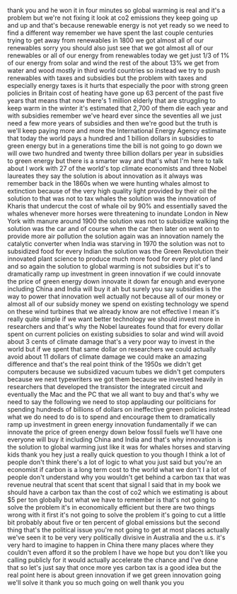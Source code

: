 
thank you and he won it in four minutes
so global warming is real and it&#39;s a
problem but we&#39;re not fixing it look at
co2 emissions they keep going up and up
and that&#39;s because renewable energy is
not yet ready so we need to find a
different way remember we have spent the
last couple centuries trying to get away
from renewables in 1800 we got almost
all of our renewables sorry you should
also just see that we got almost all of
our renewables or all of our energy from
renewables today we get just 1/3 of 1%
of our energy from solar and wind the
rest of the about 13% we get from water
and wood mostly in third world countries
so instead we try to push renewables
with taxes and subsidies but the problem
with taxes and especially energy taxes
is it hurts that especially the poor
with strong green policies in Britain
cost of heating have gone up 63 percent
of the past five years that means that
now there&#39;s 1 million elderly that are
struggling to keep warm in the winter
it&#39;s estimated that 2,700 of them die
each year and with subsidies remember
we&#39;ve heard ever since the seventies all
we just need a few more years of
subsidies and then we&#39;re good but the
truth is we&#39;ll keep paying more and more
the International Energy Agency estimate
that today the world pays a hundred and
1 billion dollars in subsidies to green
energy but in a generations time the
bill is not going to go down we will owe
two hundred and twenty three billion
dollars per year in subsidies to green
energy but there is a smarter way and
that&#39;s what I&#39;m here to talk about I
work with 27 of the world&#39;s top climate
economists and three Nobel laureates
they say the solution is about
innovation as it always was remember
back in the 1860s when we were hunting
whales almost to extinction because of
the very high quality light provided by
their oil the solution to that was not
to tax whales the solution was the
innovation of Kharis
that undercut the cost of whale oil by
90% and essentially saved the whales
whenever more horses were threatening to
inundate London in New York with manure
around 1900 the solution was not to
subsidize walking the solution was the
car and of course when the car then
later on went on to provide more air
pollution the solution again was an
innovation namely the catalytic
converter when India was starving in
1970 the solution was not to subsidized
food for every Indian the solution was
the Green Revolution their innovated
plant science to produce much more food
for every plot of land and so again the
solution to global warming is not
subsidies but it&#39;s to dramatically ramp
up investment in green innovation if we
could innovate the price of green energy
down innovate it down far enough and
everyone including China and India will
buy it ah
but surely you say subsidies is the way
to power that innovation well actually
not because all of our money or almost
all of our subsidy money we spend on
existing technology we spend on these
wind turbines that we already know are
not effective I mean it&#39;s really quite
simple if we want better technology we
should invest more in researchers and
that&#39;s why the Nobel laureates found
that for every dollar spent on current
policies on existing subsidies to solar
and wind will avoid about 3 cents of
climate damage that&#39;s a very poor way to
invest in the world but if we spent that
same dollar on researchers we could
actually avoid about 11 dollars of
climate damage we could make an amazing
difference and that&#39;s the real point
think of the 1950s we didn&#39;t get
computers because we subsidized vacuum
tubes we didn&#39;t get computers because we
next typewriters we got them because we
invested heavily in researchers that
developed the transistor the integrated
circuit and eventually the Mac and the
PC that we all want to buy and that&#39;s
why we need to say the following we need
to stop applauding our politicians for
spending hundreds of billions of dollars
on ineffective green policies instead
what we do need to do is to spend and
encourage them to dramatically ramp up
investment in green energy innovation
fundamentally if we can innovate the
price of green energy down below fossil
fuels we&#39;ll have one everyone will buy
it including China and India and that&#39;s
why innovation is the solution to global
warming just like it was for whales
horses and starving kids thank you hey
just a really quick question to you
though I think a lot of people don&#39;t
think there&#39;s a lot of logic to what you
just said but you&#39;re an economist if
carbon is a long term cost to the world
what we don&#39;t I a lot of people don&#39;t
understand why you wouldn&#39;t get behind a
carbon tax that was revenue neutral that
scent that scent that signal I said that
in my book we should have a carbon tax
than the cost of co2 which we estimating
is about $5 per ton globally but what we
have to remember is that&#39;s not going to
solve the problem it&#39;s in economically
efficient but there are two things wrong
with it first it&#39;s not going to solve
the problem it&#39;s going to cut a little
bit probably about five or ten percent
of global emissions but the second thing
that&#39;s the political issue you&#39;re not
going to get at most places actually
we&#39;ve seen it to be very very
politically divisive in Australia and
the u.s. it&#39;s very hard to imagine to
happen in China there many places where
they couldn&#39;t even afford it so the
problem I have we hope but you don&#39;t
like you calling publicly for it would
actually accelerate the chance and I&#39;ve
done that so let&#39;s just say that once
more yes carbon tax is a good idea but
the real point here is about green
innovation if we get green innovation
going we&#39;ll solve it thank you so much
going on well thank you
you
